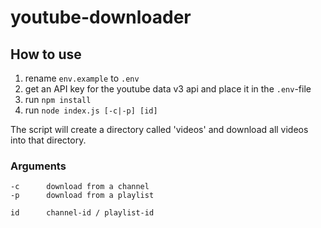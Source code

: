 # youtube-downloader

## How to use

1. rename `env.example` to `.env`
2. get an API key for the youtube data v3 api and place it in the `.env`-file
3. run `npm install`
4. run `node index.js [-c|-p] [id]`

The script will create a directory called 'videos' and download all videos into that directory.

### Arguments

```
-c      download from a channel
-p      download from a playlist

id      channel-id / playlist-id
```
